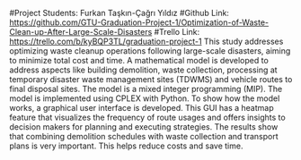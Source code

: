 #Project Students: Furkan Taşkın-Çağrı Yıldız
#Github Link: https://github.com/GTU-Graduation-Project-1/Optimization-of-Waste-Clean-up-After-Large-Scale-Disasters
#Trello Link: https://trello.com/b/kyBQP3TL/graduation-project-1
This study addresses optimizing waste cleanup operations following large-scale
 disasters, aiming to minimize total cost and time. A mathematical model is developed
 to address aspects like building demolition, waste collection, processing at temporary
 disaster waste management sites (TDWMS) and vehicle routes to final disposal sites.
 The model is a mixed integer programming (MIP). The model is implemented using
 CPLEX with Python. To show how the model works, a graphical user interface
 is developed. This GUI has a heatmap feature that visualizes the frequency of route
 usages and offers insights to decision makers for planning and executing strategies. The
 results show that combining demolition schedules with waste collection and transport
 plans is very important. This helps reduce costs and save time.
